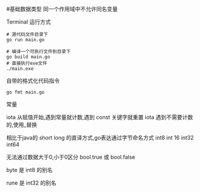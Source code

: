 #基础数据类型
同一个作用域中不允许同名变量

Terminal 运行方式
```shell
# 源代码文件目录下
go run main.go

# 编译一个可执行文件到目录下
go build main.go
# 直接执行exe文件
./main.exe
```

自带的格式化代码指令
```shell
go fmt main.go
```
常量

iota 从赋值开始,遇到常量就计数,遇到 const 关键字就重置
iota 遇到不需要计数的,使用_替换

相比于java的 short long 的直译方式,go表达通过字节命名方式 int8 int 16 int32 int64

无法通过数据大于0,小于0区分 bool.true 或 bool.false

byte 是 int8  的别名

rune 是 int32 的别名


